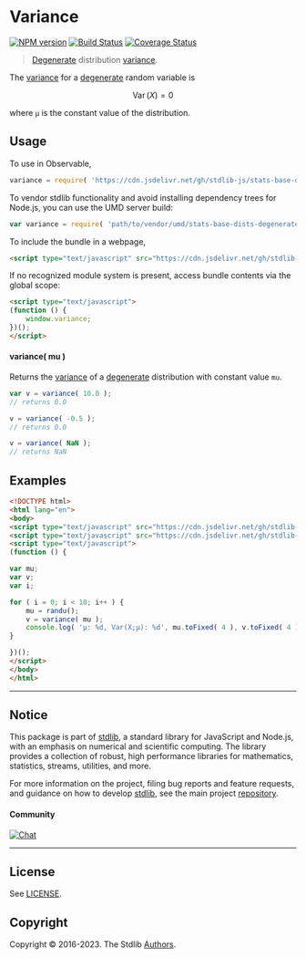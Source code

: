 <!--

@license Apache-2.0

Copyright (c) 2018 The Stdlib Authors.

Licensed under the Apache License, Version 2.0 (the "License");
you may not use this file except in compliance with the License.
You may obtain a copy of the License at

   http://www.apache.org/licenses/LICENSE-2.0

Unless required by applicable law or agreed to in writing, software
distributed under the License is distributed on an "AS IS" BASIS,
WITHOUT WARRANTIES OR CONDITIONS OF ANY KIND, either express or implied.
See the License for the specific language governing permissions and
limitations under the License.

-->

# Variance

[![NPM version][npm-image]][npm-url] [![Build Status][test-image]][test-url] [![Coverage Status][coverage-image]][coverage-url] <!-- [![dependencies][dependencies-image]][dependencies-url] -->

> [Degenerate][degenerate-distribution] distribution [variance][variance].

<!-- Section to include introductory text. Make sure to keep an empty line after the intro `section` element and another before the `/section` close. -->

<section class="intro">

The [variance][variance] for a [degenerate][degenerate-distribution] random variable is

<!-- <equation class="equation" label="eq:degenerate_variance" align="center" raw="\operatorname{Var}\left( X \right) = 0" alt="Variance for a degenerate distribution."> -->

```math
\operatorname{Var}\left( X \right) = 0
```

<!-- <div class="equation" align="center" data-raw-text="\operatorname{Var}\left( X \right) = 0" data-equation="eq:degenerate_variance">
    <img src="https://cdn.jsdelivr.net/gh/stdlib-js/stdlib@e1fbdee688c5409e4cc6b0cd06d90b1cd2abd67c/lib/node_modules/@stdlib/stats/base/dists/degenerate/variance/docs/img/equation_degenerate_variance.svg" alt="Variance for a degenerate distribution.">
    <br>
</div> -->

<!-- </equation> -->

where `μ` is the constant value of the distribution.

</section>

<!-- /.intro -->

<!-- Package usage documentation. -->



<section class="usage">

## Usage

To use in Observable,

```javascript
variance = require( 'https://cdn.jsdelivr.net/gh/stdlib-js/stats-base-dists-degenerate-variance@umd/browser.js' )
```

To vendor stdlib functionality and avoid installing dependency trees for Node.js, you can use the UMD server build:

```javascript
var variance = require( 'path/to/vendor/umd/stats-base-dists-degenerate-variance/index.js' )
```

To include the bundle in a webpage,

```html
<script type="text/javascript" src="https://cdn.jsdelivr.net/gh/stdlib-js/stats-base-dists-degenerate-variance@umd/browser.js"></script>
```

If no recognized module system is present, access bundle contents via the global scope:

```html
<script type="text/javascript">
(function () {
    window.variance;
})();
</script>
```

#### variance( mu )

Returns the [variance][variance] of a [degenerate][degenerate-distribution] distribution with constant value `mu`.

```javascript
var v = variance( 10.0 );
// returns 0.0

v = variance( -0.5 );
// returns 0.0

v = variance( NaN );
// returns NaN
```

</section>

<!-- /.usage -->

<!-- Package usage notes. Make sure to keep an empty line after the `section` element and another before the `/section` close. -->

<section class="notes">

</section>

<!-- /.notes -->

<!-- Package usage examples. -->

<section class="examples">

## Examples

<!-- eslint no-undef: "error" -->

```html
<!DOCTYPE html>
<html lang="en">
<body>
<script type="text/javascript" src="https://cdn.jsdelivr.net/gh/stdlib-js/random-base-randu@umd/browser.js"></script>
<script type="text/javascript" src="https://cdn.jsdelivr.net/gh/stdlib-js/stats-base-dists-degenerate-variance@umd/browser.js"></script>
<script type="text/javascript">
(function () {

var mu;
var v;
var i;

for ( i = 0; i < 10; i++ ) {
    mu = randu();
    v = variance( mu );
    console.log( 'µ: %d, Var(X;µ): %d', mu.toFixed( 4 ), v.toFixed( 4 ) );
}

})();
</script>
</body>
</html>
```

</section>

<!-- /.examples -->

<!-- Section to include cited references. If references are included, add a horizontal rule *before* the section. Make sure to keep an empty line after the `section` element and another before the `/section` close. -->

<section class="references">

</section>

<!-- /.references -->

<!-- Section for related `stdlib` packages. Do not manually edit this section, as it is automatically populated. -->

<section class="related">

</section>

<!-- /.related -->

<!-- Section for all links. Make sure to keep an empty line after the `section` element and another before the `/section` close. -->


<section class="main-repo" >

* * *

## Notice

This package is part of [stdlib][stdlib], a standard library for JavaScript and Node.js, with an emphasis on numerical and scientific computing. The library provides a collection of robust, high performance libraries for mathematics, statistics, streams, utilities, and more.

For more information on the project, filing bug reports and feature requests, and guidance on how to develop [stdlib][stdlib], see the main project [repository][stdlib].

#### Community

[![Chat][chat-image]][chat-url]

---

## License

See [LICENSE][stdlib-license].


## Copyright

Copyright &copy; 2016-2023. The Stdlib [Authors][stdlib-authors].

</section>

<!-- /.stdlib -->

<!-- Section for all links. Make sure to keep an empty line after the `section` element and another before the `/section` close. -->

<section class="links">

[npm-image]: http://img.shields.io/npm/v/@stdlib/stats-base-dists-degenerate-variance.svg
[npm-url]: https://npmjs.org/package/@stdlib/stats-base-dists-degenerate-variance

[test-image]: https://github.com/stdlib-js/stats-base-dists-degenerate-variance/actions/workflows/test.yml/badge.svg?branch=main
[test-url]: https://github.com/stdlib-js/stats-base-dists-degenerate-variance/actions/workflows/test.yml?query=branch:main

[coverage-image]: https://img.shields.io/codecov/c/github/stdlib-js/stats-base-dists-degenerate-variance/main.svg
[coverage-url]: https://codecov.io/github/stdlib-js/stats-base-dists-degenerate-variance?branch=main

<!--

[dependencies-image]: https://img.shields.io/david/stdlib-js/stats-base-dists-degenerate-variance.svg
[dependencies-url]: https://david-dm.org/stdlib-js/stats-base-dists-degenerate-variance/main

-->

[chat-image]: https://img.shields.io/gitter/room/stdlib-js/stdlib.svg
[chat-url]: https://app.gitter.im/#/room/#stdlib-js_stdlib:gitter.im

[stdlib]: https://github.com/stdlib-js/stdlib

[stdlib-authors]: https://github.com/stdlib-js/stdlib/graphs/contributors

[umd]: https://github.com/umdjs/umd
[es-module]: https://developer.mozilla.org/en-US/docs/Web/JavaScript/Guide/Modules

[deno-url]: https://github.com/stdlib-js/stats-base-dists-degenerate-variance/tree/deno
[umd-url]: https://github.com/stdlib-js/stats-base-dists-degenerate-variance/tree/umd
[esm-url]: https://github.com/stdlib-js/stats-base-dists-degenerate-variance/tree/esm
[branches-url]: https://github.com/stdlib-js/stats-base-dists-degenerate-variance/blob/main/branches.md

[stdlib-license]: https://raw.githubusercontent.com/stdlib-js/stats-base-dists-degenerate-variance/main/LICENSE

[degenerate-distribution]: https://en.wikipedia.org/wiki/Degenerate_distribution

[variance]: https://en.wikipedia.org/wiki/Variance

</section>

<!-- /.links -->
